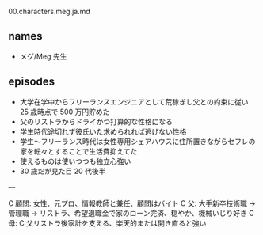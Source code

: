 00.characters.meg.ja.md

## names

- メグ/Meg 先生

## episodes

- 大学在学中からフリーランスエンジニアとして荒稼ぎし父との約束に従い 25 歳時点で 500 万円貯めた
- 父のリストラからドライかつ打算的な性格になる
- 学生時代途切れず彼氏いた求められれば逃げない性格
- 学生〜フリーランス時代は女性専用シェアハウスに住所置きながらセフレの家を転々とすることで生活費抑えてた
- 使えるものは使いつつも独立心強い
- 30 歳だが見た目 20 代後半

—

C 顧問: 女性、元プロ、情報教師と兼任、顧問はバイト
C 父: 大手新卒技術職 → 管理職 → リストラ、希望退職金で家のローン完済、穏やか、機械いじり好き
C 母: C 父リストラ後家計を支える、楽天的または開き直ると強い
